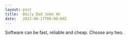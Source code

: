 ```yaml
---
layout: post
title:  Daily Dad Joke 4U
date:   2022-08-17T00:00:00Z
---
```

Software can be fast, reliable and cheap. Choose any two.
